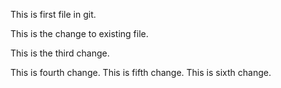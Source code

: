 This is first file in git.

This is the change to existing file.

This is the third change.

This is fourth change.
This is fifth change.
This is sixth change.
